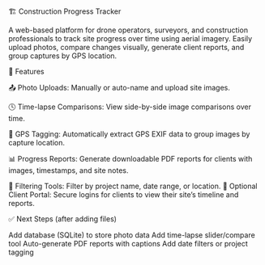 🏗️ Construction Progress Tracker

A web-based platform for drone operators, surveyors, and construction professionals to track site progress over time using aerial imagery. Easily upload photos, compare changes visually, generate client reports, and group captures by GPS location.

📌 Features

📤 Photo Uploads: Manually or auto-name and upload site images.

🕓 Time-lapse Comparisons: View side-by-side image comparisons over time.

📍 GPS Tagging: Automatically extract GPS EXIF data to group images by capture location.

📊 Progress Reports: Generate downloadable PDF reports for clients with images, timestamps, and site notes.

🔎 Filtering Tools: Filter by project name, date range, or location.
🔐 Optional Client Portal: Secure logins for clients to view their site’s timeline and reports.





✅ Next Steps (after adding files)

Add database (SQLite) to store photo data
Add time-lapse slider/compare tool
Auto-generate PDF reports with captions
Add date filters or project tagging
